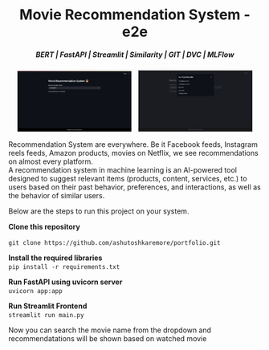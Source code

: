 <h1 align="center">Movie Recommendation System - e2e </h1>

<h5 align="center">BERT | FastAPI | Streamlit | Similarity | GIT | DVC | MLFlow </h5>


<p align="center">
  <img src="https://github.com/ashutoshkaremore/portfolio/blob/48b2f6b1a98d7e06540b7c046678c0b635b1eda7/Movie%20Recommendation%20System%20-%20E2E/screenshots/Screenshot%202025-07-26%20114016.png" alt="Movie Rec System - Main UI" width="45%" style="margin-right: 10px;" />
  <img src="https://github.com/ashutoshkaremore/portfolio/blob/48b2f6b1a98d7e06540b7c046678c0b635b1eda7/Movie%20Recommendation%20System%20-%20E2E/screenshots/Screenshot%202025-07-26%20114027.png" alt="Movie Rec System - Output" width="45%" />
</p>

<p>
Recommendation System are everywhere. Be it Facebook feeds, Instagram reels feeds, Amazon products, movies on Netflix, we see recommendations on almost every platform.<br>
A recommendation system in machine learning is an AI-powered tool designed to suggest relevant items (products, content, services, etc.) to users based on their past behavior, preferences, and interactions, as well as the behavior of similar users.
</p>

<p>
Below are the steps to run this project on your system.
</p>

<b>Clone this repository</b><br>
 
````git clone https://github.com/ashutoshkaremore/portfolio.git ````

<b>Install the required libraries</b><br>
````pip install -r requirements.txt````

<b>Run FastAPI using uvicorn server</b><br>
````uvicorn app:app````

<b>Run Streamlit Frontend</b><br>
````streamlit run main.py````

Now you can search the movie name from the dropdown and recommendatations will be shown based on watched movie

